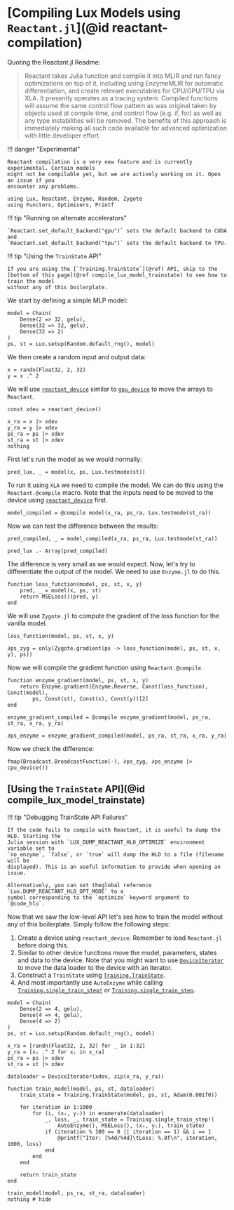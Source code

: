 # [Compiling Lux Models using `Reactant.jl`](@id reactant-compilation)

Quoting the Reactant.jl Readme:

> Reactant takes Julia function and compile it into MLIR and run fancy optimizations on top
> of it, including using EnzymeMLIR for automatic differentiation, and create relevant
> executables for CPU/GPU/TPU via XLA. It presently operates as a tracing system. Compiled
> functions will assume the same control flow pattern as was original taken by objects used
> at compile time, and control flow (e.g. if, for) as well as any type instabilities will be
> removed. The benefits of this approach is immediately making all such code available for
> advanced optimization with little developer effort.

!!! danger "Experimental"

    Reactant compilation is a very new feature and is currently experimental. Certain models
    might not be compilable yet, but we are actively working on it. Open an issue if you
    encounter any problems.

```@example compile_lux_model
using Lux, Reactant, Enzyme, Random, Zygote
using Functors, Optimisers, Printf
```

!!! tip "Running on alternate accelerators"

    `Reactant.set_default_backend("gpu")` sets the default backend to CUDA and
    `Reactant.set_default_backend("tpu")` sets the default backend to TPU.

!!! tip "Using the `TrainState` API"

    If you are using the [`Training.TrainState`](@ref) API, skip to the
    [bottom of this page](@ref compile_lux_model_trainstate) to see how to train the model
    without any of this boilerplate.

We start by defining a simple MLP model:

```@example compile_lux_model
model = Chain(
    Dense(2 => 32, gelu),
    Dense(32 => 32, gelu),
    Dense(32 => 2)
)
ps, st = Lux.setup(Random.default_rng(), model)
```

We then create a random input and output data:

```@example compile_lux_model
x = randn(Float32, 2, 32)
y = x .^ 2
```

We will use [`reactant_device`](@ref) similar to [`gpu_device`](@ref) to move the arrays to
`Reactant`.

```@example compile_lux_model
const xdev = reactant_device()

x_ra = x |> xdev
y_ra = y |> xdev
ps_ra = ps |> xdev
st_ra = st |> xdev
nothing
```

First let's run the model as we would normally:

```@example compile_lux_model
pred_lux, _ = model(x, ps, Lux.testmode(st))
```

To run it using `XLA` we need to compile the model. We can do this using the
`Reactant.@compile` macro. Note that the inputs need to be moved to the device using
[`reactant_device`](@ref) first.

```@example compile_lux_model
model_compiled = @compile model(x_ra, ps_ra, Lux.testmode(st_ra))
```

Now we can test the difference between the results:

```@example compile_lux_model
pred_compiled, _ = model_compiled(x_ra, ps_ra, Lux.testmode(st_ra))

pred_lux .- Array(pred_compiled)
```

The difference is very small as we would expect. Now, let's try to differentiate the
output of the model. We need to use `Enzyme.jl` to do this.

```@example compile_lux_model
function loss_function(model, ps, st, x, y)
    pred, _ = model(x, ps, st)
    return MSELoss()(pred, y)
end
```

We will use `Zygote.jl` to compute the gradient of the loss function for the vanilla model.

```@example compile_lux_model
loss_function(model, ps, st, x, y)

∂ps_zyg = only(Zygote.gradient(ps -> loss_function(model, ps, st, x, y), ps))
```

Now we will compile the gradient function using `Reactant.@compile`.

```@example compile_lux_model
function enzyme_gradient(model, ps, st, x, y)
    return Enzyme.gradient(Enzyme.Reverse, Const(loss_function), Const(model),
        ps, Const(st), Const(x), Const(y))[2]
end

enzyme_gradient_compiled = @compile enzyme_gradient(model, ps_ra, st_ra, x_ra, y_ra)

∂ps_enzyme = enzyme_gradient_compiled(model, ps_ra, st_ra, x_ra, y_ra)
```

Now we check the difference:

```@example compile_lux_model
fmap(Broadcast.BroadcastFunction(-), ∂ps_zyg, ∂ps_enzyme |> cpu_device())
```

## [Using the `TrainState` API](@id compile_lux_model_trainstate)

!!! tip "Debugging TrainState API Failures"

    If the code fails to compile with Reactant, it is useful to dump the HLO. Starting the
    Julia session with `LUX_DUMP_REACTANT_HLO_OPTIMIZE` environment variable set to
    `no_enzyme`, `false`, or `true` will dump the HLO to a file (filename will be
    displayed). This is an useful information to provide when opening an issue.

    Alternatively, you can set theglobal reference `Lux.DUMP_REACTANT_HLO_OPT_MODE` to a
    symbol corresponding to the `optimize` keyword argument to `@code_hlo`.

Now that we saw the low-level API let's see how to train the model without any of this
boilerplate. Simply follow the following steps:

1. Create a device using `reactant_device`. Remember to load `Reactant.jl` before doing this.
2. Similar to other device functions move the model, parameters, states and data to the
   device. Note that you might want to use [`DeviceIterator`](@ref) to move the data
   loader to the device with an iterator.
3. Construct a `TrainState` using [`Training.TrainState`](@ref).
4. And most importantly use `AutoEnzyme` while calling [`Training.single_train_step!`](@ref)
   or [`Training.single_train_step`](@ref).

```@example compile_lux_model
model = Chain(
    Dense(2 => 4, gelu),
    Dense(4 => 4, gelu),
    Dense(4 => 2)
)
ps, st = Lux.setup(Random.default_rng(), model)

x_ra = [randn(Float32, 2, 32) for _ in 1:32]
y_ra = [xᵢ .^ 2 for xᵢ in x_ra]
ps_ra = ps |> xdev
st_ra = st |> xdev

dataloader = DeviceIterator(xdev, zip(x_ra, y_ra))

function train_model(model, ps, st, dataloader)
    train_state = Training.TrainState(model, ps, st, Adam(0.001f0))

    for iteration in 1:1000
        for (i, (xᵢ, yᵢ)) in enumerate(dataloader)
            _, loss, _, train_state = Training.single_train_step!(
                AutoEnzyme(), MSELoss(), (xᵢ, yᵢ), train_state)
            if (iteration % 100 == 0 || iteration == 1) && i == 1
                @printf("Iter: [%4d/%4d]\tLoss: %.8f\n", iteration, 1000, loss)
            end
        end
    end

    return train_state
end

train_model(model, ps_ra, st_ra, dataloader)
nothing # hide
```
